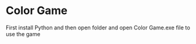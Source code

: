 # Color Game

First install Python and then open folder and open Color Game.exe file to use the game

